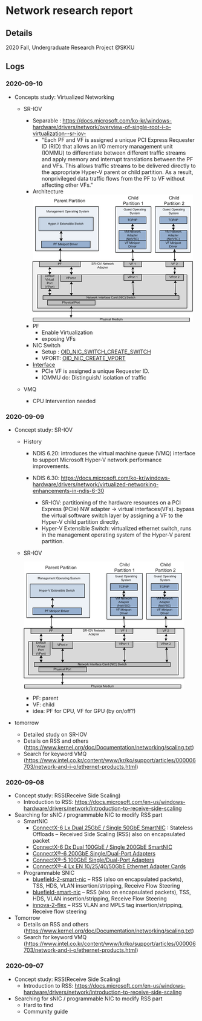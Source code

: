 # Network research report

## Details

2020 Fall, Undergraduate Research Project @SKKU

## Logs

### 2020-09-10
- Concepts study: Virtualized Networking
	- SR-IOV
		- Separable : https://docs.microsoft.com/ko-kr/windows-hardware/drivers/network/overview-of-single-root-i-o-virtualization--sr-iov-
			- "Each PF and VF is assigned a unique PCI Express Requester ID (RID) that allows an I/O memory management unit (IOMMU) to differentiate between different traffic streams and apply memory and interrupt translations between the PF and VFs. This allows traffic streams to be delivered directly to the appropriate Hyper-V parent or child partition. As a result, nonprivileged data traffic flows from the PF to VF without affecting other VFs."
		- Architecture
			![SR-IOV](./imgs/sriovarchitecture.png)			
		- PF
			- Enable Virtualization
			- exposing VFs
		- NIC Switch
			-  Setup : [OID_NIC_SWITCH_CREATE_SWITCH](https://docs.microsoft.com/ko-kr/windows-hardware/drivers/network/oid-nic-switch-create-switch)
			- VPORT: [OID_NIC_CREATE_VPORT](https://docs.microsoft.com/ko-kr/windows-hardware/drivers/network/oid-nic-switch-create-vport)
		- [Interface](https://docs.microsoft.com/ko-kr/windows-hardware/drivers/network/single-root-i-o-virtualization--sr-iov--interface)
			- PCIe VF is assigned a unique Requester ID.
			- IOMMU do:
				Distinguish/ isolation of traffic
			
	- VMQ
		- CPU Intervention needed	

### 2020-09-09
- Concept study: SR-IOV
	- History
		- NDIS 6.20: introduces the virtual machine queue (VMQ) interface to support Microsoft Hyper-V network performance improvements.
		- NDIS 6.30: https://docs.microsoft.com/ko-kr/windows-hardware/drivers/network/virtualized-networking-enhancements-in-ndis-6-30
		
			- SR-IOV: partitioning of the hardware resources on a PCI Express (PCIe) NW adapter -> virtual interfaces(VFs). 
			bypass the virtual software switch layer by assigning a VF to the Hyper-V child partition directly. 
			- Hyper-V Extensible Switch: virtualized ethernet switch, runs in the management operating system of the Hyper-V parent partition.
			
	- SR-IOV
		
		![SR-IOV](./imgs/sriovarchitecture.png) 
		- PF: parent
		- VF: child
		- idea: PF for CPU, VF for GPU (by on/off?)
		
- tomorrow
	- Detailed study on SR-IOV
	- Details on RSS and others (https://www.kernel.org/doc/Documentation/networking/scaling.txt)
	- Search for keyword VMQ (https://www.intel.co.kr/content/www/kr/ko/support/articles/000006703/network-and-i-o/ethernet-products.html)
	
### 2020-09-08

- Concept study: RSS(Receive Side Scaling)
	- Introduction to RSS: 
	https://docs.microsoft.com/en-us/windows-hardware/drivers/network/introduction-to-receive-side-scaling
- Searching for sNIC / programmable NIC to modify RSS part
	- SmartNIC
		- [ConnectX-6 Lx Dual 25GbE / Single 50GbE SmartNIC](https://www.mellanox.com/files/doc-2020/pb-connectx-6-lx-en-card.pdf) : Stateless Offloads – Received Side Scaling (RSS) also on encapsulated packet
		- [ConnectX-6 Dx Dual 100GbE / Single 200GbE SmartNIC](https://www.mellanox.com/files/doc-2020/pb-connectx-6-dx-en-card.pdf)
		- [ConnectX®-6 200GbE Single/Dual-Port Adapters](https://www.mellanox.com/files/doc-2020/pb-connectx-6-en-card.pdf)
		- [ConnectX®-5 100GbE Single/Dual-Port Adapters](https://www.mellanox.com/files/doc-2020/pb-connectx-5-en-card.pdf)
		- [ConnectX®-4 Lx EN 10/25/40/50GbE Ethernet Adapter Cards](https://www.mellanox.com/files/doc-2020/pb-connectx-4-lx-en-card.pdf)
	- Programmable SNIC
		- [bluefield-2-smart-nic](https://www.mellanox.com/files/doc-2020/pb-bluefield-2-smart-nic-eth.pdf) – RSS (also on encapsulated packets), TSS, HDS, VLAN insertion/stripping, Receive Flow Steering
		- [bluefield-smart-nic](https://www.mellanox.com/files/doc-2020/pb-bluefield-smart-nic.pdf) – RSS (also on encapsulated packets), TSS, HDS, VLAN insertion/stripping, Receive Flow Steering 
		- [innova-2-flex](https://www.mellanox.com/files/doc-2020/pb-innova-2-flex.pdf) – RSS VLAN and MPLS tag insertion/stripping,
Receive flow steering
- Tomorrow
	- Details on RSS and others (https://www.kernel.org/doc/Documentation/networking/scaling.txt)
	- Search for keyword VMQ (https://www.intel.co.kr/content/www/kr/ko/support/articles/000006703/network-and-i-o/ethernet-products.html)
	
### 2020-09-07

- Concept study: RSS(Receive Side Scaling)
	- Introduction to RSS: 
	https://docs.microsoft.com/en-us/windows-hardware/drivers/network/introduction-to-receive-side-scaling
- Searching for sNIC / programmable NIC to modify RSS part
	- Hard to find
	- Community guide